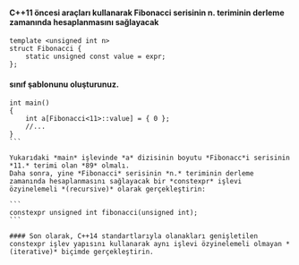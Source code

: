 #### C++11 öncesi araçları kullanarak Fibonacci serisinin n. teriminin derleme zamanında hesaplanmasını sağlayacak

```
template <unsigned int n>
struct Fibonacci {
	static unsigned const value = expr;
};
````
#### sınıf şablonunu oluşturunuz.

````
int main()
{
	int a[Fibonacci<11>::value] = { 0 };
	//...
}
```

Yukarıdaki *main* işlevinde *a* dizisinin boyutu *Fibonacc*i serisinin *11.* terimi olan *89* olmalı.
Daha sonra, yine *Fibonacci* serisinin *n.* teriminin derleme zamanında hesaplanmasını sağlayacak bir *constexpr* işlevi özyinelemeli *(recursive)* olarak gerçekleştirin:

```
constexpr unsigned int fibonacci(unsigned int);
```

#### Son olarak, C++14 standartlarıyla olanakları genişletilen constexpr işlev yapısını kullanarak aynı işlevi özyinelemeli olmayan *(iterative)* biçimde gerçekleştirin.
